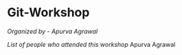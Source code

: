 # Git-Workshop
*Organized by - Apurva Agrawal*

*List of people who attended this workshop*
Apurva Agrawal